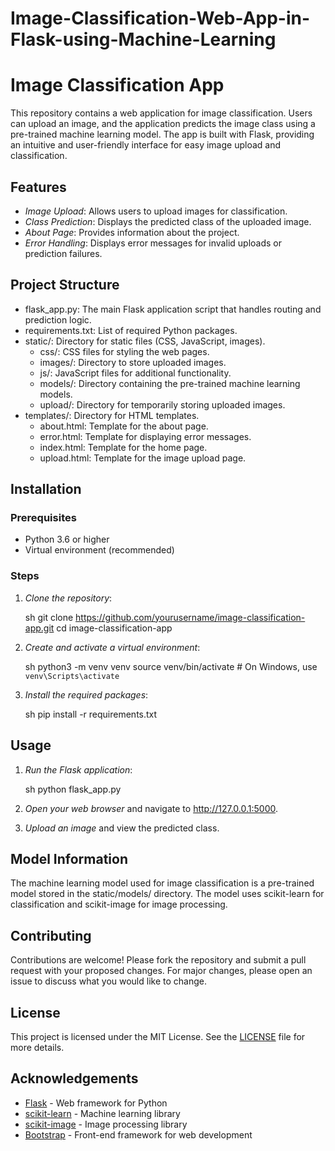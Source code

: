 # Image-Classification-Web-App-in-Flask-using-Machine-Learning
# Image Classification App

This repository contains a web application for image classification. Users can upload an image, and the application predicts the image class using a pre-trained machine learning model. The app is built with Flask, providing an intuitive and user-friendly interface for easy image upload and classification.

## Features

- *Image Upload*: Allows users to upload images for classification.
- *Class Prediction*: Displays the predicted class of the uploaded image.
- *About Page*: Provides information about the project.
- *Error Handling*: Displays error messages for invalid uploads or prediction failures.

## Project Structure

- flask_app.py: The main Flask application script that handles routing and prediction logic.
- requirements.txt: List of required Python packages.
- static/: Directory for static files (CSS, JavaScript, images).
  - css/: CSS files for styling the web pages.
  - images/: Directory to store uploaded images.
  - js/: JavaScript files for additional functionality.
  - models/: Directory containing the pre-trained machine learning models.
  - upload/: Directory for temporarily storing uploaded images.
- templates/: Directory for HTML templates.
  - about.html: Template for the about page.
  - error.html: Template for displaying error messages.
  - index.html: Template for the home page.
  - upload.html: Template for the image upload page.

## Installation

### Prerequisites

- Python 3.6 or higher
- Virtual environment (recommended)

### Steps

1. *Clone the repository*:

    sh
    git clone https://github.com/yourusername/image-classification-app.git
    cd image-classification-app
    

2. *Create and activate a virtual environment*:

    sh
    python3 -m venv venv
    source venv/bin/activate  # On Windows, use `venv\Scripts\activate`
    

3. *Install the required packages*:

    sh
    pip install -r requirements.txt
    

## Usage

1. *Run the Flask application*:

    sh
    python flask_app.py
    

2. *Open your web browser* and navigate to http://127.0.0.1:5000.

3. *Upload an image* and view the predicted class.

## Model Information

The machine learning model used for image classification is a pre-trained model stored in the static/models/ directory. The model uses scikit-learn for classification and scikit-image for image processing.

## Contributing

Contributions are welcome! Please fork the repository and submit a pull request with your proposed changes. For major changes, please open an issue to discuss what you would like to change.

## License

This project is licensed under the MIT License. See the [LICENSE](LICENSE) file for more details.

## Acknowledgements

- [Flask](https://flask.palletsprojects.com/) - Web framework for Python
- [scikit-learn](https://scikit-learn.org/) - Machine learning library
- [scikit-image](https://scikit-image.org/) - Image processing library
- [Bootstrap](https://getbootstrap.com/) - Front-end framework for web development

 
